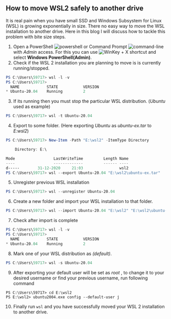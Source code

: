 ##  How to move WSL2 safely to another drive

It is real pain when you have small SSD and Windows Subsystem for Linux (WSL) is growing exponentially in size. There no easy way to move the WSL installation to another drive. Here in this blog I will discuss how to tackle this problem with bite size steps.

1. Open a PowerShell ![powershell](https://avinal.space/images/powershell.png) or Command Prompt ![command-line](https://avinal.space/images/command-line.png) with *Admin* access. For this you can use ![WinKey](https://avinal.space/images/windows10.png) + X shortcut and select **Windows PowerShell(Admin)**.
2. Check if the WSL 2 installation you are planning to move is is currently running/stopped.

```powershell
PS C:\Users\59717> wsl -l -v
PS C:\Users\59717>
  NAME            STATE           VERSION
* Ubuntu-20.04    Running         2
```

3. If its running then you must stop the particular WSL distribution. (*Ubuntu* used as example)

```powershell
PS C:\Users\59717> wsl -t Ubuntu-20.04
```

4. Export to some folder. (Here exporting *Ubuntu* as *ubuntu-ex.tar* to *E:wsl2*)

```powershell
PS C:\Users\59717> New-Item -Path "E:\wsl2" -ItemType Directory

    Directory: E:\

Mode                 LastWriteTime         Length Name
----                 -------------         ------ ----
d-----        31-12-2020     21:03                wsl2
PS C:\Users\59717> wsl --export Ubuntu-20.04 "E:\wsl2\ubuntu-ex.tar"
```

5. Unregister previous WSL installation

```powershell
PS C:\Users\59717> wsl --unregister Ubuntu-20.04
```

6. Create a new folder and import your WSL installation to that folder.

```powershell
PS C:\Users\59717> wsl --import Ubuntu-20.04 "E:\wsl2" "E:\wsl2\ubuntu-ex.tar"
```

7. Check after import is complete

```powershell
PS C:\Users\59717> wsl -l -v
PS C:\Users\59717>
  NAME            STATE           VERSION
* Ubuntu-20.04    Running         2
```

8. Mark one of your WSL distribution as *(default)*.

```powershell
PS C:\Users\59717> wsl -s Ubuntu-20.04
```

9. After exporting your default user will be set as *root* , to change it to your desired username or find your previous username, run following command

```
PS C:\Users\59717> cd E:\wsl2
PS E:\wsl2> ubuntu2004.exe config --default-user j
```

10. Finally run `wsl` and you have successfully moved your WSL 2 installation to another drive.